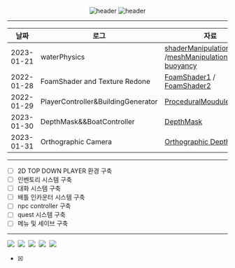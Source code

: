 
<div align="center">
  
![header](https://capsule-render.vercel.app/api?type=rect&color=auto&height=100&section=header&text=game%20project&fontSize=30&fontAlign=20&textBg=true)
![header](https://capsule-render.vercel.app/api?type=rect&height=50&color=ebf3f5&text=UNITY&fontColor=000000&fontSize=20)

  ---
|날짜|로그|자료|
|---|---------|----|
|2023-01-21|waterPhysics| [shaderManipulation1](https://catlikecoding.com/unity/tutorials/flow/waves/) /[meshManipulation](https://www.youtube.com/watch?v=_Ij24zRI9J0) / [buoyancy](https://www.youtube.com/watch?v=iasDPyC0QOg&t=496s)|
|2022-01-28|FoamShader and Texture Redone|[FoamShader1](https://www.youtube.com/watch?v=MHdDUqJHJxM&t=464s) / [FoamShader2](https://www.youtube.com/watch?v=MHdDUqJHJxM&t=464s)|
|2022-01-29|PlayerController&BuildingGenerator|[ProceduralMouduleBuilding](https://www.youtube.com/watch?v=EWnLKpkJzVQ)|
|2023-01-30|DepthMask&&BoatController|[DepthMask](https://web.archive.org/web/20210831213650/http://wiki.unity3d.com:80/index.php/DepthMask)|
|2023-01-31|Orthographic Camera|[Orthographic Depth Calc](https://twitter.com/cyanilux/status/1169932943869059073?lang=en)|
---
</div>

- [ ] 2D TOP DOWN PLAYER 환경 구축
- [ ] 인벤토리 시스템 구축
- [ ] 대화 시스템 구축
- [ ] 배틀 인카운터 시스템 구축
- [ ] npc controller 구축
- [ ] quest 시스템 구축
- [ ] 메뉴 및 세이브 구축
---
<p align = "left">
<img src="https://img.shields.io/badge/Unity-000000?style=flat-square&logo=Unity&logoColor=white"/></a>&nbsp
<img src="https://img.shields.io/badge/C Sharp-239120?style=flat-square&logo=C Sharp&logoColor=white"/></a>&nbsp
<img src="https://img.shields.io/badge/Aseprite-7D929E?style=flat-square&logo=Aseprite&logoColor=white"/></a>&nbsp
<img src="https://img.shields.io/badge/Visual Studio Code-007ACC?style=flat-square&logo=Visual Studio Code&logoColor=white"/></a>&nbsp
<img src="https://img.shields.io/badge/Visual-Studio-5C2D91?style=flat-square&logo=Visual-Studio&logoColor=white"/></a>&nbsp<br>
</p>

</div>

- [x]
